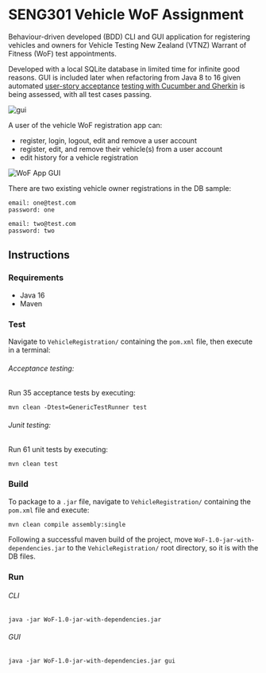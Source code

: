 # SENG301 Vehicle WoF Assignment

Behaviour-driven developed (BDD) CLI and GUI application for registering vehicles and owners
for Vehicle Testing New Zealand (VTNZ) Warrant of Fitness (WoF) test appointments.

Developed with a local SQLite database in limited time for infinite good reasons.
GUI is included later when refactoring from Java 8 to 16 given automated
[user-story acceptance](https://github.com/R055A/VehicleRegistration/blob/master/doc/UserStoryAcceptanceCriteria.pdf) 
[testing with Cucumber and Gherkin](https://github.com/R055A/VehicleRegistration/blob/master/features/) 
is being assessed, with all test cases passing.

![gui](https://github.com/user-attachments/assets/3b7c5354-966c-49d0-80dd-dd3d0cc55081)

A user of the vehicle WoF registration app can:
- register, login, logout, edit and remove a user account
- register, edit, and remove their vehicle(s) from a user account
- edit history for a vehicle registration

![WoF App GUI](https://github.com/user-attachments/assets/3b83c0c8-f8f8-43c0-8a43-64e29cdb3a7d)

There are two existing vehicle owner registrations in the DB sample:

```
email: one@test.com
password: one
```

```
email: two@test.com
password: two
```

## Instructions

### Requirements

- Java 16
- Maven

### Test

Navigate to `VehicleRegistration/` containing the `pom.xml` file, then execute in a terminal:

###### Acceptance testing:

Run 35 acceptance tests by executing:

```
mvn clean -Dtest=GenericTestRunner test
```

###### Junit testing:

Run 61 unit tests by executing:

```
mvn clean test
```

### Build

To package to a `.jar` file, navigate to `VehicleRegistration/` containing the `pom.xml` file and execute:

```
mvn clean compile assembly:single
```

Following a successful maven build of the project,
move `WoF-1.0-jar-with-dependencies.jar` to the `VehicleRegistration/`
root directory, so it is with the DB files.

### Run

###### CLI

```
java -jar WoF-1.0-jar-with-dependencies.jar
```

###### GUI

```
java -jar WoF-1.0-jar-with-dependencies.jar gui
```
